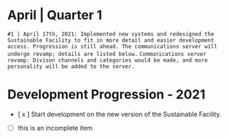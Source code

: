 # April | Quarter 1
```#1 | April 17th, 2021: Implemented new systems and redesigned the Sustainable Facility to fit in more detail and easier development access. Progression is still ahead. The communications server will undergo revamp; details are listed below.```
```Communications server revamp: Divison channels and categories would be made, and more personality will be added to the server.``` 

# Development Progression - 2021

- [ x ] Start development on the new version of the Sustainable Facility.  
- [ ] this is an incomplete item
